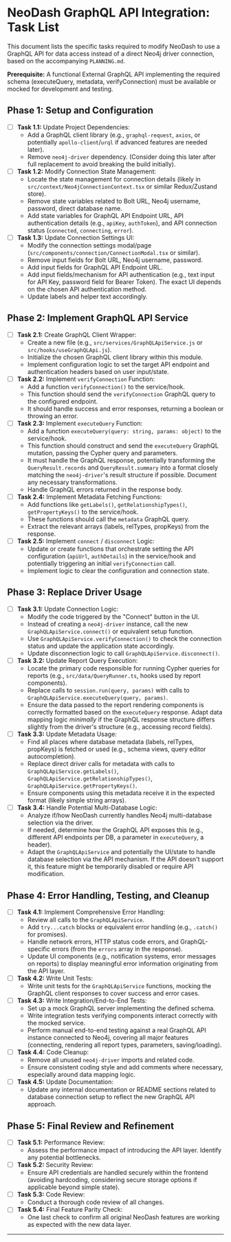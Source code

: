 # NeoDash GraphQL API Integration: Task List

This document lists the specific tasks required to modify NeoDash to use a GraphQL API for data access instead of a direct Neo4j driver connection, based on the accompanying `PLANNING.md`.

**Prerequisite:** A functional External GraphQL API implementing the required schema (executeQuery, metadata, verifyConnection) must be available or mocked for development and testing.

## Phase 1: Setup and Configuration

*   [ ] **Task 1.1:** Update Project Dependencies:
    *   Add a GraphQL client library (e.g., `graphql-request`, `axios`, or potentially `apollo-client`/`urql` if advanced features are needed later).
    *   Remove `neo4j-driver` dependency. (Consider doing this later after full replacement to avoid breaking the build initially).
*   [ ] **Task 1.2:** Modify Connection State Management:
    *   Locate the state management for connection details (likely in `src/context/Neo4jConnectionContext.tsx` or similar Redux/Zustand store).
    *   Remove state variables related to Bolt URL, Neo4j username, password, direct database name.
    *   Add state variables for GraphQL API Endpoint URL, API authentication details (e.g., `apiKey`, `authToken`), and API connection status (`connected`, `connecting`, `error`).
*   [ ] **Task 1.3:** Update Connection Settings UI:
    *   Modify the connection settings modal/page (`src/components/connection/ConnectionModal.tsx` or similar).
    *   Remove input fields for Bolt URL, Neo4j username, password.
    *   Add input fields for GraphQL API Endpoint URL.
    *   Add input fields/mechanism for API authentication (e.g., text input for API Key, password field for Bearer Token). The exact UI depends on the chosen API authentication method.
    *   Update labels and helper text accordingly.

## Phase 2: Implement GraphQL API Service

*   [ ] **Task 2.1:** Create GraphQL Client Wrapper:
    *   Create a new file (e.g., `src/services/GraphQLApiService.js` or `src/hooks/useGraphQLApi.js`).
    *   Initialize the chosen GraphQL client library within this module.
    *   Implement configuration logic to set the target API endpoint and authentication headers based on user input/state.
*   [ ] **Task 2.2:** Implement `verifyConnection` Function:
    *   Add a function `verifyConnection()` to the service/hook.
    *   This function should send the `verifyConnection` GraphQL query to the configured endpoint.
    *   It should handle success and error responses, returning a boolean or throwing an error.
*   [ ] **Task 2.3:** Implement `executeQuery` Function:
    *   Add a function `executeQuery(query: string, params: object)` to the service/hook.
    *   This function should construct and send the `executeQuery` GraphQL mutation, passing the Cypher query and parameters.
    *   It must handle the GraphQL response, potentially transforming the `QueryResult.records` and `QueryResult.summary` into a format closely matching the `neo4j-driver`'s result structure if possible. Document any necessary transformations.
    *   Handle GraphQL errors returned in the response body.
*   [ ] **Task 2.4:** Implement Metadata Fetching Functions:
    *   Add functions like `getLabels()`, `getRelationshipTypes()`, `getPropertyKeys()` to the service/hook.
    *   These functions should call the `metadata` GraphQL query.
    *   Extract the relevant arrays (labels, relTypes, propKeys) from the response.
*   [ ] **Task 2.5:** Implement `connect` / `disconnect` Logic:
    *   Update or create functions that orchestrate setting the API configuration (`apiUrl`, `authDetails`) in the service/hook and potentially triggering an initial `verifyConnection` call.
    *   Implement logic to clear the configuration and connection state.

## Phase 3: Replace Driver Usage

*   [ ] **Task 3.1:** Update Connection Logic:
    *   Modify the code triggered by the "Connect" button in the UI.
    *   Instead of creating a `neo4j-driver` instance, call the new `GraphQLApiService.connect()` or equivalent setup function.
    *   Use `GraphQLApiService.verifyConnection()` to check the connection status and update the application state accordingly.
    *   Update disconnection logic to call `GraphQLApiService.disconnect()`.
*   [ ] **Task 3.2:** Update Report Query Execution:
    *   Locate the primary code responsible for running Cypher queries for reports (e.g., `src/data/QueryRunner.ts`, hooks used by report components).
    *   Replace calls to `session.run(query, params)` with calls to `GraphQLApiService.executeQuery(query, params)`.
    *   Ensure the data passed to the report rendering components is correctly formatted based on the `executeQuery` response. Adapt data mapping logic *minimally* if the GraphQL response structure differs slightly from the driver's structure (e.g., accessing record fields).
*   [ ] **Task 3.3:** Update Metadata Usage:
    *   Find all places where database metadata (labels, relTypes, propKeys) is fetched or used (e.g., schema views, query editor autocompletion).
    *   Replace direct driver calls for metadata with calls to `GraphQLApiService.getLabels()`, `GraphQLApiService.getRelationshipTypes()`, `GraphQLApiService.getPropertyKeys()`.
    *   Ensure components using this metadata receive it in the expected format (likely simple string arrays).
*   [ ] **Task 3.4:** Handle Potential Multi-Database Logic:
    *   Analyze if/how NeoDash currently handles Neo4j multi-database selection via the driver.
    *   If needed, determine how the GraphQL API exposes this (e.g., different API endpoints per DB, a parameter in `executeQuery`, a header).
    *   Adapt the `GraphQLApiService` and potentially the UI/state to handle database selection via the API mechanism. If the API doesn't support it, this feature might be temporarily disabled or require API modification.

## Phase 4: Error Handling, Testing, and Cleanup

*   [ ] **Task 4.1:** Implement Comprehensive Error Handling:
    *   Review all calls to the `GraphQLApiService`.
    *   Add `try...catch` blocks or equivalent error handling (e.g., `.catch()` for promises).
    *   Handle network errors, HTTP status code errors, and GraphQL-specific errors (from the `errors` array in the response).
    *   Update UI components (e.g., notification systems, error messages on reports) to display meaningful error information originating from the API layer.
*   [ ] **Task 4.2:** Write Unit Tests:
    *   Write unit tests for the `GraphQLApiService` functions, mocking the GraphQL client responses to cover success and error cases.
*   [ ] **Task 4.3:** Write Integration/End-to-End Tests:
    *   Set up a mock GraphQL server implementing the defined schema.
    *   Write integration tests verifying components interact correctly with the mocked service.
    *   Perform manual end-to-end testing against a real GraphQL API instance connected to Neo4j, covering all major features (connecting, rendering all report types, parameters, saving/loading).
*   [ ] **Task 4.4:** Code Cleanup:
    *   Remove all unused `neo4j-driver` imports and related code.
    *   Ensure consistent coding style and add comments where necessary, especially around data mapping logic.
*   [ ] **Task 4.5:** Update Documentation:
    *   Update any internal documentation or README sections related to database connection setup to reflect the new GraphQL API approach.

## Phase 5: Final Review and Refinement

*   [ ] **Task 5.1:** Performance Review:
    *   Assess the performance impact of introducing the API layer. Identify any potential bottlenecks.
*   [ ] **Task 5.2:** Security Review:
    *   Ensure API credentials are handled securely within the frontend (avoiding hardcoding, considering secure storage options if applicable beyond simple state).
*   [ ] **Task 5.3:** Code Review:
    *   Conduct a thorough code review of all changes.
*   [ ] **Task 5.4:** Final Feature Parity Check:
    *   One last check to confirm all original NeoDash features are working as expected with the new data layer.

---